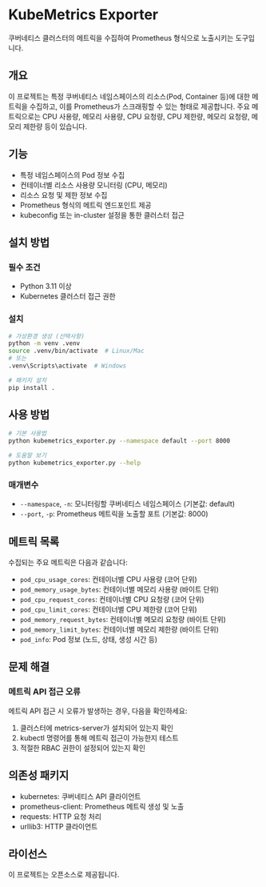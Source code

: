 # KubeMetrics Exporter

쿠버네티스 클러스터의 메트릭을 수집하여 Prometheus 형식으로 노출시키는 도구입니다.

## 개요

이 프로젝트는 특정 쿠버네티스 네임스페이스의 리소스(Pod, Container 등)에 대한 메트릭을 수집하고, 이를 Prometheus가 스크래핑할 수 있는 형태로 제공합니다. 주요 메트릭으로는 CPU 사용량, 메모리 사용량, CPU 요청량, CPU 제한량, 메모리 요청량, 메모리 제한량 등이 있습니다.

## 기능

- 특정 네임스페이스의 Pod 정보 수집
- 컨테이너별 리소스 사용량 모니터링 (CPU, 메모리)
- 리소스 요청 및 제한 정보 수집
- Prometheus 형식의 메트릭 엔드포인트 제공
- kubeconfig 또는 in-cluster 설정을 통한 클러스터 접근

## 설치 방법

### 필수 조건

- Python 3.11 이상
- Kubernetes 클러스터 접근 권한

### 설치

```bash
# 가상환경 생성 (선택사항)
python -m venv .venv
source .venv/bin/activate  # Linux/Mac
# 또는
.venv\Scripts\activate  # Windows

# 패키지 설치
pip install .
```

## 사용 방법

```bash
# 기본 사용법
python kubemetrics_exporter.py --namespace default --port 8000

# 도움말 보기
python kubemetrics_exporter.py --help
```

### 매개변수

- `--namespace`, `-n`: 모니터링할 쿠버네티스 네임스페이스 (기본값: default)
- `--port`, `-p`: Prometheus 메트릭을 노출할 포트 (기본값: 8000)

## 메트릭 목록

수집되는 주요 메트릭은 다음과 같습니다:

- `pod_cpu_usage_cores`: 컨테이너별 CPU 사용량 (코어 단위)
- `pod_memory_usage_bytes`: 컨테이너별 메모리 사용량 (바이트 단위)
- `pod_cpu_request_cores`: 컨테이너별 CPU 요청량 (코어 단위)
- `pod_cpu_limit_cores`: 컨테이너별 CPU 제한량 (코어 단위)
- `pod_memory_request_bytes`: 컨테이너별 메모리 요청량 (바이트 단위)
- `pod_memory_limit_bytes`: 컨테이너별 메모리 제한량 (바이트 단위)
- `pod_info`: Pod 정보 (노드, 상태, 생성 시간 등)

## 문제 해결

### 메트릭 API 접근 오류

메트릭 API 접근 시 오류가 발생하는 경우, 다음을 확인하세요:

1. 클러스터에 metrics-server가 설치되어 있는지 확인
2. kubectl 명령어를 통해 메트릭 접근이 가능한지 테스트
3. 적절한 RBAC 권한이 설정되어 있는지 확인

## 의존성 패키지

- kubernetes: 쿠버네티스 API 클라이언트
- prometheus-client: Prometheus 메트릭 생성 및 노출
- requests: HTTP 요청 처리
- urllib3: HTTP 클라이언트

## 라이선스

이 프로젝트는 오픈소스로 제공됩니다. 